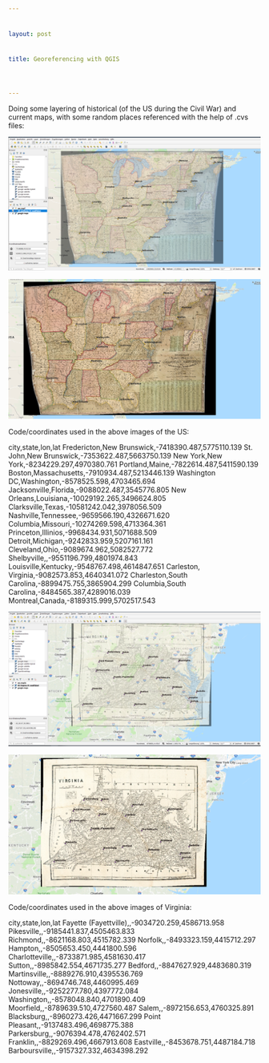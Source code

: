 ```yaml
---


layout: post


title: Georeferencing with QGIS



---
```


Doing some layering of historical (of the US during the Civil War) and current maps, with some random places referenced with the help of .cvs files:

![image map1](/img/ass_map1.jpg)

![image map1a](/img/map1.png)

Code/coordinates used in the above images of the US:

city,state,lon,lat
Fredericton,New Brunswick,-7418390.487,5775110.139
St. John,New Brunswick,-7353622.487,5663750.139
New York,New York,-8234229.297,4970380.761
Portland,Maine,-7822614.487,5411590.139
Boston,Massachusetts,-7910934.487,5213446.139
Washington DC,Washington,-8578525.598,4703465.694
Jacksonville,Florida,-9088022.487,3545776.805
New Orleans,Louisiana,-10029192.265,3496624.805
Clarksville,Texas,-10581242.042,3978056.509
Nashville,Tennessee,-9659566.190,4326671.620
Columbia,Missouri,-10274269.598,4713364.361
Princeton,Illinios,-9968434.931,5071688.509
Detroit,Michigan,-9242833.959,5207161.161
Cleveland,Ohio,-9089674.962,5082527.772
Shelbyville,,-9551196.799,4801974.843
Louisville,Kentucky,-9548767.498,4614847.651
Carleston, Virginia,-9082573.853,4640341.072
Charleston,South Carolina,-8899475.755,3865904.299
Columbia,South Carolina,-8484565.387,4289016.039
Montreal,Canada,-8189315.999,5702517.543

![image map2](/img/ass_map2.png)

![image map2a](/img/map2.png)

Code/coordinates used in the above images of Virginia:

city,state,lon,lat
Fayette (Fayettville),,-9034720.259,4586713.958
Pikesville,,-9185441.837,4505463.833
Richmond,,-8621168.803,4515782.339
Norfolk,,-8493323.159,4415712.297
Hampton,,-8505653.450,4441800.596
Charlotteville,,-8733871.985,4581630.417
Sutton,,-8985842.554,4671735.277
Bedford,,-8847627.929,4483680.319
Martinsville,,-8889276.910,4395536.769
Nottoway,,-8694746.748,4460995.469
Jonesville,,-9252277.780,4397772.084
Washington,,-8578048.840,4701890.409
Moorfield,,-8789639.510,4727560.487
Salem,,-8972156.653,4760325.891
Blacksburg,,-8960273.426,4471667.299
Point Pleasant,,-9137483.496,4698775.388
Parkersburg,,-9076394.478,4762402.571
Franklin,,-8829269.496,4667913.608
Eastville,,-8453678.751,4487184.718
Barboursville,,-9157327.332,4634398.292
